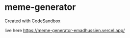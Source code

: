 # meme-generator
Created with CodeSandbox

live here https://meme-generator-emadhussien.vercel.app/
